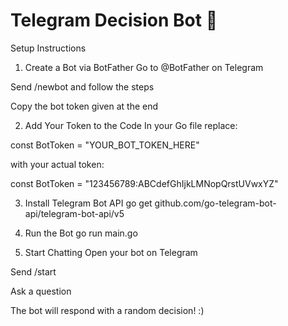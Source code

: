 <h1>Telegram Decision Bot 🤖</h1>

Setup Instructions
1. Create a Bot via BotFather
Go to @BotFather on Telegram

Send /newbot and follow the steps

Copy the bot token given at the end

2. Add Your Token to the Code
In your Go file replace:

const BotToken = "YOUR_BOT_TOKEN_HERE"

with your actual token:

const BotToken = "123456789:ABCdefGhIjkLMNopQrstUVwxYZ"

3. Install Telegram Bot API
go get github.com/go-telegram-bot-api/telegram-bot-api/v5
4. Run the Bot
go run main.go

5. Start Chatting
Open your bot on Telegram

Send /start

Ask a question

The bot will respond with a random decision! :) 

